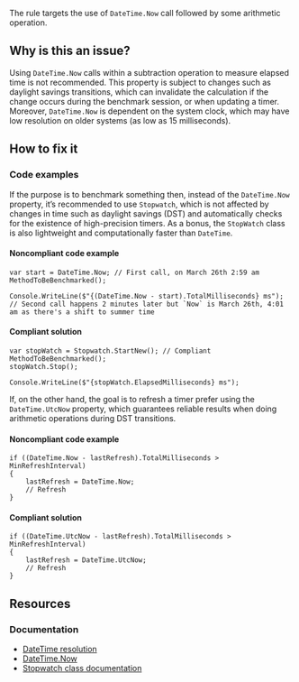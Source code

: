 The rule targets the use of `DateTime.Now` call followed by some arithmetic operation.

## Why is this an issue?

Using `DateTime.Now` calls within a subtraction operation to measure elapsed time is not recommended. This property is subject to
changes such as daylight savings transitions, which can invalidate the calculation if the change occurs during the benchmark session, or when updating
a timer. Moreover, `DateTime.Now` is dependent on the system clock, which may have low resolution on older systems (as low as 15
milliseconds).

## How to fix it

### Code examples

If the purpose is to benchmark something then, instead of the `DateTime.Now` property, it’s recommended to use `Stopwatch`,
which is not affected by changes in time such as daylight savings (DST) and automatically checks for the existence of high-precision timers. As a
bonus, the `StopWatch` class is also lightweight and computationally faster than `DateTime`.

#### Noncompliant code example

    var start = DateTime.Now; // First call, on March 26th 2:59 am
    MethodToBeBenchmarked();
    
    Console.WriteLine($"{(DateTime.Now - start).TotalMilliseconds} ms"); // Second call happens 2 minutes later but `Now` is March 26th, 4:01 am as there's a shift to summer time

#### Compliant solution

    var stopWatch = Stopwatch.StartNew(); // Compliant
    MethodToBeBenchmarked();
    stopWatch.Stop();
    
    Console.WriteLine($"{stopWatch.ElapsedMilliseconds} ms");

If, on the other hand, the goal is to refresh a timer prefer using the `DateTime.UtcNow` property, which guarantees reliable results
when doing arithmetic operations during DST transitions.

#### Noncompliant code example

    if ((DateTime.Now - lastRefresh).TotalMilliseconds > MinRefreshInterval)
    {
        lastRefresh = DateTime.Now;
        // Refresh
    }

#### Compliant solution

    if ((DateTime.UtcNow - lastRefresh).TotalMilliseconds > MinRefreshInterval)
    {
        lastRefresh = DateTime.UtcNow;
        // Refresh
    }

## Resources

### Documentation

- [DateTime resolution](https://learn.microsoft.com/en-us/dotnet/api/system.datetime?#datetime-resolution)
- [DateTime.Now](https://learn.microsoft.com/en-us/dotnet/api/system.datetime.now)
- [Stopwatch class documentation](https://learn.microsoft.com/en-us/dotnet/api/system.diagnostics.stopwatch?)